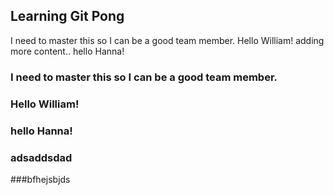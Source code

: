 ## Learning Git Pong
I need to master this so I can be a good team member.
Hello William!
adding more content..
hello Hanna!


### I need to master this so I can be a good team member.

### Hello William!


### hello Hanna!

### adsaddsdad

###bfhejsbjds